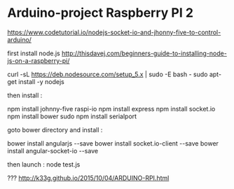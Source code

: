 # Arduino-project Raspberry PI 2

https://www.codetutorial.io/nodejs-socket-io-and-jhonny-five-to-control-arduino/

first install node.js http://thisdavej.com/beginners-guide-to-installing-node-js-on-a-raspberry-pi/


curl -sL https://deb.nodesource.com/setup_5.x | sudo -E bash -
sudo apt-get install -y nodejs

then install :

npm install johnny-five raspi-io
npm install express
npm install socket.io
npm install bower
sudo npm install serialport

goto bower directory and install :

bower install angularjs --save
bower install socket.io-client --save
bower install angular-socket-io --save


then launch :
node test.js

???
http://k33g.github.io/2015/10/04/ARDUINO-RPI.html
